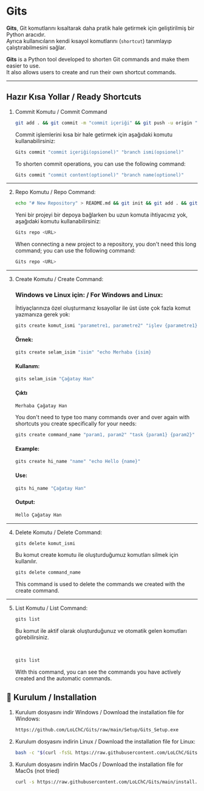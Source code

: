# Gits

**Gits**, Git komutlarını kısaltarak daha pratik hale getirmek için geliştirilmiş bir Python aracıdır.  
Ayrıca kullanıcıların kendi kısayol komutlarını (`shortcut`) tanımlayıp çalıştırabilmesini sağlar.

**Gits** is a Python tool developed to shorten Git commands and make them easier to use.  
It also allows users to create and run their own shortcut commands.

---

## Hazır Kısa Yollar / Ready Shortcuts
1. Commit Komutu / Commit Command

   ```bash
   git add . && git commit -m "commit içeriği" && git push -u origin "branch ismi"
   ```

   Commit işlemlerini kısa bir hale getirmek için aşağıdaki komutu kullanabilirsiniz:

   ```bash
   Gits commit "commit içeriği(opsionel)" "branch ismi(opsionel)"
   ```

   To shorten commit operations, you can use the following command:

   ```bash
   Gits commit "commit content(optionel)" "branch name(optionel)"
   ```

<hr/>

2. Repo Komutu / Repo Command:

   ```bash
   echo "# New Repository" > README.md && git init && git add . && git commit -m "first commit" && git branch -M main && git remote add origin <URL> && git push -u origin main
   ```
   
   Yeni bir projeyi bir depoya bağlarken bu uzun komuta ihtiyacınız yok, aşağıdaki komutu kullanabilirsiniz:

   ```bash
   Gits repo <URL>
   ```

   When connecting a new project to a repository, you don't need this long command; you can use the following command:

   ```bash
   Gits repo <URL>
   ```

<hr/>

3. Create Komutu / Create Command:

   ### Windows ve Linux için: / For Windows and Linux:

      İhtiyaçlarınıza özel oluşturmanız kısayollar ile üst üste çok fazla komut yazmanıza gerek yok:

      ```bash
      gits create komut_ismi "parametre1, parametre2" "işlev {parametre1} {parametre2}"
      ```

      #### Örnek:

      ```bash
      gits create selam_isim "isim" "echo Merhaba {isim}
      ```

      #### Kullanım:

      ```bash
      gits selam_isim "Çağatay Han"
      ```

      #### Çıktı
      ```bash
      Merhaba Çağatay Han
      ```
      
      You don't need to type too many commands over and over again with shortcuts you create specifically for your needs:

      ```bash
      gits create command_name "param1, param2" "task {param1} {param2}"
      ```
      
      #### Example:

      ```bash
      gits create hi_name "name" "echo Hello {name}"
      ```

      #### Use:

      ```bash
      gits hi_name "Çağatay Han"
      ```

      #### Output:

      ```bash
      Hello Çağatay Han
      ```

<hr/>

4. Delete Komutu / Delete Command:

   ```bash
   gits delete komut_ismi
   ```
   
   Bu komut create komutu ile oluşturduğumuz komutları silmek için kullanılır.

   ```bash
   gits delete command_name
   ```

   This command is used to delete the commands we created with the create command.

<hr/>

5. List Komutu / List Command:
   <br>

   ```bash
   gits list
   ```

   Bu komut ile aktif olarak oluşturduğunuz ve otomatik gelen komutları görebilirsiniz.

   <br>

   ```bash
   gits list
   ```

   With this command, you can see the commands you have actively created and the automatic commands.


## 🚀 Kurulum / Installation
1. Kurulum dosyasını indir Windows / Download the installation file for Windows:
   ```bash
   https://github.com/LoLChC/Gits/raw/main/Setup/Gits_Setup.exe

2. Kurulum dosyasını indirin Linux / Download the installation file for Linux:
   ```bash
   bash -c "$(curl -fsSL https://raw.githubusercontent.com/LoLChC/Gits/main/Linux/install.sh)"

3. Kurulum dosyasını indirin MacOs / Download the installation file for MacOs (not tried)
   ```bash
   curl -s https://raw.githubusercontent.com/LoLChC/Gits/main/install.sh